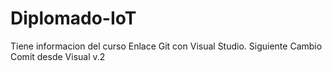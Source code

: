 # Diplomado-IoT
Tiene informacion del curso 
Enlace Git con Visual Studio.
Siguiente Cambio
Comit desde Visual v.2